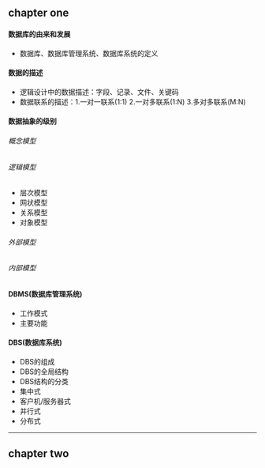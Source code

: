 ## chapter one 
#### 数据库的由来和发展
- 数据库、数据库管理系统、数据库系统的定义

#### 数据的描述
- 逻辑设计中的数据描述：字段、记录、文件、关键码
- 数据联系的描述：1.一对一联系(1:1) 2.一对多联系(1:N) 3.多对多联系(M:N)

#### 数据抽象的级别
###### 概念模型
###### 逻辑模型
- 层次模型
- 网状模型
- 关系模型
- 对象模型

###### 外部模型
###### 内部模型

#### DBMS(数据库管理系统)
- 工作模式
- 主要功能

#### DBS(数据库系统)
- DBS的组成
- DBS的全局结构
- DBS结构的分类
 - 集中式
 - 客户机/服务器式
 - 并行式
 - 分布式

***

## chapter two
